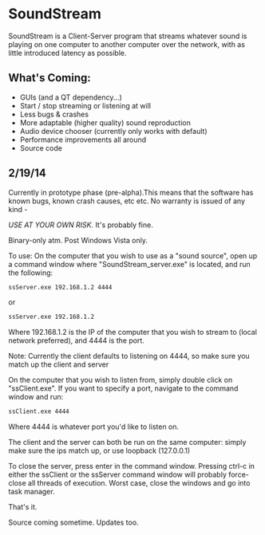 SoundStream
===========
SoundStream is a Client-Server program that streams whatever sound is playing on one computer to another computer over the network, with as little introduced latency as possible.

What's Coming:
--------------
* GUIs (and a QT dependency...)
* Start / stop streaming or listening at will
* Less bugs & crashes
* More adaptable (higher quality) sound reproduction
* Audio device chooser (currently only works with default)
* Performance improvements all around
* Source code

2/19/14
------------------
Currently in prototype phase (pre-alpha).This means that the software has known bugs, known crash causes, etc etc. No warranty is issued of any kind - 

_USE AT YOUR OWN RISK._
It's probably fine.

Binary-only atm. Post Windows Vista only.

To use:
On the computer that you wish to use as a "sound source", open up a command window where "SoundStream_server.exe" is located, and run the following:
```cmd
ssServer.exe 192.168.1.2 4444
```
or
```cmd
ssServer.exe 192.168.1.2
```
Where 192.168.1.2 is the IP of the computer that you wish to stream to (local network preferred), and 4444 is the port.

Note: Currently the client defaults to listening on 4444, so make sure you match up the client and server

On the computer that you wish to listen from, simply double click on "ssClient.exe". If you want to specify a port, navigate to the command window and run:
```cmd
ssClient.exe 4444
```
Where 4444 is whatever port you'd like to listen on.

The client and the server can both be run on the same computer: simply make sure the ips match up, or use loopback (127.0.0.1)

To close the server, press enter in the command window. Pressing ctrl-c in either the ssClient or the ssServer command window will probably force-close all threads of execution. Worst case, close the windows and go into task manager.


That's it.

Source coming sometime.
Updates too.
